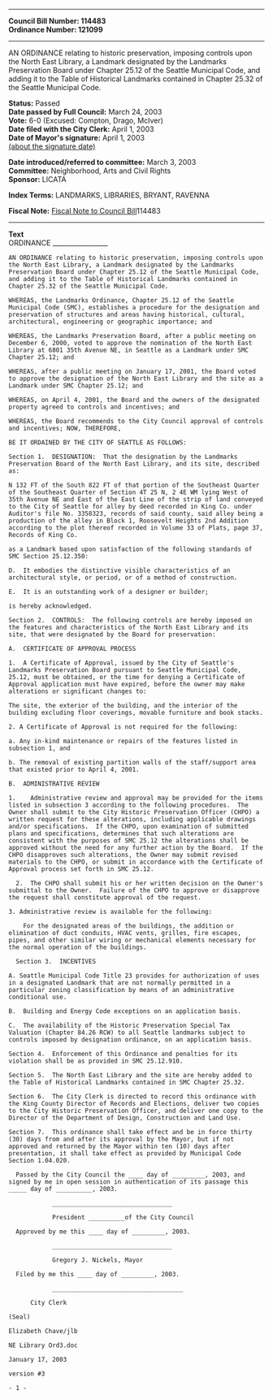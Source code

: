 * * * * *  
  
**Council Bill Number: [](#h0)[](#h2)114483**   
**Ordinance Number: 121099**  
  
* * * * *  
  
AN ORDINANCE relating to historic preservation, imposing controls upon the North East Library, a Landmark designated by the Landmarks Preservation Board under Chapter 25.12 of the Seattle Municipal Code, and adding it to the Table of Historical Landmarks contained in Chapter 25.32 of the Seattle Municipal Code.  
  
**Status:** Passed   
**Date passed by Full Council:** March 24, 2003   
**Vote:** 6-0 (Excused: Compton, Drago, McIver)   
**Date filed with the City Clerk:** April 1, 2003   
**Date of Mayor's signature:** April 1, 2003   
[(about the signature date)](/~public/approvaldate.htm)   
  
  
**Date introduced/referred to committee:** March 3, 2003   
**Committee:** Neighborhood, Arts and Civil Rights   
**Sponsor:** LICATA   
  
**Index Terms:** LANDMARKS, LIBRARIES, BRYANT, RAVENNA  
  
**Fiscal Note:** [Fiscal Note to Council Bill](http://clerk.seattle.gov/~public/fnote/114483.htm)[](#h1)[](#h3)114483  
  
* * * * *  
  
**Text**  
    ORDINANCE _________________  
  
    AN ORDINANCE relating to historic preservation, imposing controls upon  
    the North East Library, a Landmark designated by the Landmarks  
    Preservation Board under Chapter 25.12 of the Seattle Municipal Code,  
    and adding it to the Table of Historical Landmarks contained in  
    Chapter 25.32 of the Seattle Municipal Code.  
  
    WHEREAS, the Landmarks Ordinance, Chapter 25.12 of the Seattle  
    Municipal Code (SMC), establishes a procedure for the designation and  
    preservation of structures and areas having historical, cultural,  
    architectural, engineering or geographic importance; and  
  
    WHEREAS, the Landmarks Preservation Board, after a public meeting on  
    December 6, 2000, voted to approve the nomination of the North East  
    Library at 6801 35th Avenue NE, in Seattle as a Landmark under SMC  
    Chapter 25.12; and  
  
    WHEREAS, after a public meeting on January 17, 2001, the Board voted  
    to approve the designation of the North East Library and the site as a  
    Landmark under SMC Chapter 25.12; and  
  
    WHEREAS, on April 4, 2001, the Board and the owners of the designated  
    property agreed to controls and incentives; and  
  
    WHEREAS, the Board recommends to the City Council approval of controls  
    and incentives; NOW, THEREFORE,  
  
    BE IT ORDAINED BY THE CITY OF SEATTLE AS FOLLOWS:  
  
    Section 1.  DESIGNATION:  That the designation by the Landmarks  
    Preservation Board of the North East Library, and its site, described  
    as:  
  
    N 132 FT of the South 822 FT of that portion of the Southeast Quarter  
    of the Southeast Quarter of Section 4T 25 N, 2 4E WM lying West of  
    35th Avenue NE and East of the East Line of the strip of land conveyed  
    to the City of Seattle for alley by deed recorded in King Co. under  
    Auditor's file No. 3358323, records of said county, said alley being a  
    production of the alley in Block 1, Roosevelt Heights 2nd Addition  
    according to the plot thereof recorded in Volume 33 of Plats, page 37,  
    Records of King Co.  
  
    as a Landmark based upon satisfaction of the following standards of  
    SMC Section 25.12.350:  
  
    D.  It embodies the distinctive visible characteristics of an  
    architectural style, or period, or of a method of construction.  
  
    E.  It is an outstanding work of a designer or builder;  
  
    is hereby acknowledged.  
  
    Section 2.  CONTROLS:  The following controls are hereby imposed on  
    the features and characteristics of the North East Library and its  
    site, that were designated by the Board for preservation:  
  
    A.  CERTIFICATE OF APPROVAL PROCESS  
  
    1.  A Certificate of Approval, issued by the City of Seattle's  
    Landmarks Preservation Board pursuant to Seattle Municipal Code,  
    25.12, must be obtained, or the time for denying a Certificate of  
    Approval application must have expired, before the owner may make  
    alterations or significant changes to:  
  
    The site, the exterior of the building, and the interior of the  
    building excluding floor coverings, movable furniture and book stacks.  
  
    2. A Certificate of Approval is not required for the following:  
  
    a. Any in-kind maintenance or repairs of the features listed in  
    subsection 1, and  
  
    b. The removal of existing partition walls of the staff/support area  
    that existed prior to April 4, 2001.  
  
    B.  ADMINISTRATIVE REVIEW  
  
    1.    Administrative review and approval may be provided for the items  
    listed in subsection 3 according to the following procedures.  The  
    Owner shall submit to the City Historic Preservation Officer (CHPO) a  
    written request for these alterations, including applicable drawings  
    and/or specifications.  If the CHPO, upon examination of submitted  
    plans and specifications, determines that such alterations are  
    consistent with the purposes of SMC 25.12 the alterations shall be  
    approved without the need for any further action by the Board.  If the  
    CHPO disapproves such alterations, the Owner may submit revised  
    materials to the CHPO, or submit in accordance with the Certificate of  
    Approval process set forth in SMC 25.12.  
  
      2.  The CHPO shall submit his or her written decision on the Owner's  
    submittal to the Owner.  Failure of the CHPO to approve or disapprove  
    the request shall constitute approval of the request.  
  
    3. Administrative review is available for the following:  
  
        For the designated areas of the buildings, the addition or  
    elimination of duct conduits, HVAC vents, grilles, fire escapes,  
    pipes, and other similar wiring or mechanical elements necessary for  
    the normal operation of the buildings.  
  
      Section 3.  INCENTIVES  
  
    A. Seattle Municipal Code Title 23 provides for authorization of uses  
    in a designated Landmark that are not normally permitted in a  
    particular zoning classification by means of an administrative  
    conditional use.  
  
    B.  Building and Energy Code exceptions on an application basis.  
  
    C.  The availability of the Historic Preservation Special Tax  
    Valuation (Chapter 84.26 RCW) to all Seattle landmarks subject to  
    controls imposed by designation ordinance, on an application basis.  
  
    Section 4.  Enforcement of this Ordinance and penalties for its  
    violation shall be as provided in SMC 25.12.910.  
  
    Section 5.  The North East Library and the site are hereby added to  
    the Table of Historical Landmarks contained in SMC Chapter 25.32.  
  
    Section 6.  The City Clerk is directed to record this ordinance with  
    the King County Director of Records and Elections, deliver two copies  
    to the City Historic Preservation Officer, and deliver one copy to the  
    Director of the Department of Design, Construction and Land Use.  
  
    Section 7.  This ordinance shall take effect and be in force thirty  
    (30) days from and after its approval by the Mayor, but if not  
    approved and returned by the Mayor within ten (10) days after  
    presentation, it shall take effect as provided by Municipal Code  
    Section 1.04.020.  
  
      Passed by the City Council the ____ day of _________, 2003, and  
    signed by me in open session in authentication of its passage this  
    _____ day of __________, 2003.  
  
                _________________________________  
  
                President __________of the City Council  
  
      Approved by me this ____ day of _________, 2003.  
  
                _________________________________  
  
                Gregory J. Nickels, Mayor  
  
      Filed by me this ____ day of _________, 2003.  
  
                ____________________________________  
  
          City Clerk  
  
    (Seal)  
  
    Elizabeth Chave/jlb  
  
    NE Library Ord3.doc  
  
    January 17, 2003  
  
    version #3  
  
    - 1 -  
